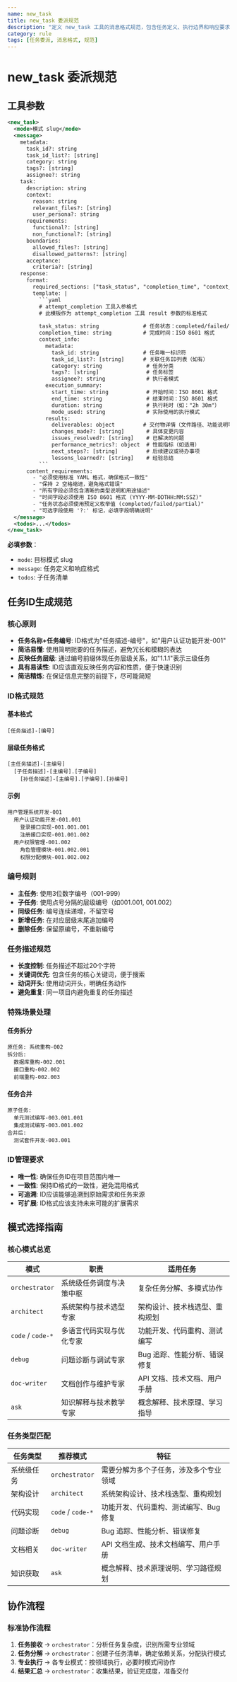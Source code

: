 ```yaml
---
name: new_task
title: new_task 委派规范
description: "定义 new_task 工具的消息格式规范，包含任务定义、执行边界和响应要求"
category: rule
tags: [任务委派, 消息格式, 规范]
---
```


# new_task 委派规范

## 工具参数

````xml
<new_task>
  <mode>模式 slug</mode>
  <message>
    metadata:
      task_id?: string
      task_id_list?: [string]
      category: string
      tags?: [string]
      assignee?: string
    task:
      description: string
      context:
        reason: string
        relevant_files?: [string]
        user_persona?: string
      requirements:
        functional?: [string]
        non_functional?: [string]
      boundaries:
        allowed_files?: [string]
        disallowed_patterns?: [string]
      acceptance:
        criteria?: [string]
    response:
      format:
        required_sections: ["task_status", "completion_time", "context_info"]
        template: |
          ```yaml
          # attempt_completion 工具入参格式
          # 此模板作为 attempt_completion 工具 result 参数的标准格式
          
          task_status: string              # 任务状态：completed/failed/partial
          completion_time: string          # 完成时间：ISO 8601 格式
          context_info:
            metadata:
              task_id: string              # 任务唯一标识符
              task_id_list?: [string]      # 关联任务ID列表（如有）
              category: string              # 任务分类
              tags?: [string]               # 任务标签
              assignee?: string             # 执行者模式
            execution_summary:
              start_time: string            # 开始时间：ISO 8601 格式
              end_time: string              # 结束时间：ISO 8601 格式
              duration: string              # 执行耗时（如："2h 30m"）
              mode_used: string             # 实际使用的执行模式
            results:
              deliverables: object         # 交付物详情（文件路径、功能说明等）
              changes_made?: [string]       # 具体变更内容
              issues_resolved?: [string]    # 已解决的问题
              performance_metrics?: object  # 性能指标（如适用）
              next_steps?: [string]         # 后续建议或待办事项
              lessons_learned?: [string]    # 经验总结
          ```
      content_requirements:
        - "必须使用标准 YAML 格式，确保格式一致性"
        - "保持 2 空格缩进，避免格式错误"
        - "所有字段必须包含清晰的类型说明和用途描述"
        - "时间字段必须使用 ISO 8601 格式 (YYYY-MM-DDTHH:MM:SSZ)"
        - "任务状态必须使用预定义枚举值 (completed/failed/partial)"
        - "可选字段使用 '?:' 标记，必填字段明确说明"
  </message>
  <todos>...</todos>
</new_task>
````

**必填参数**：

- `mode`: 目标模式 slug
- `message`: 任务定义和响应格式
- `todos`: 子任务清单

## 任务ID生成规范

### 核心原则

- **任务名称+任务编号**: ID格式为"任务描述-编号"，如"用户认证功能开发-001"
- **简洁易懂**: 使用简明扼要的任务描述，避免冗长和模糊的表达
- **反映任务层级**: 通过编号前缀体现任务层级关系，如"1.1.1"表示三级任务
- **具有易读性**: ID应该直观反映任务内容和性质，便于快速识别
- **简洁精炼**: 在保证信息完整的前提下，尽可能简短

### ID格式规范

#### 基本格式
```
[任务描述]-[编号]
```

#### 层级任务格式
```
[主任务描述]-[主编号]
  [子任务描述]-[主编号].[子编号]
    [孙任务描述]-[主编号].[子编号].[孙编号]
```

#### 示例
```
用户管理系统开发-001
  用户认证功能开发-001.001
    登录接口实现-001.001.001
    注册接口实现-001.001.002
  用户权限管理-001.002
    角色管理模块-001.002.001
    权限分配模块-001.002.002
```

### 编号规则

- **主任务**: 使用3位数字编号（001-999）
- **子任务**: 使用点号分隔的层级编号（如001.001, 001.002）
- **同级任务**: 编号连续递增，不留空号
- **新增任务**: 在对应层级末尾追加编号
- **删除任务**: 保留原编号，不重新编号

### 任务描述规范

- **长度控制**: 任务描述不超过20个字符
- **关键词优先**: 包含任务的核心关键词，便于搜索
- **动词开头**: 使用动词开头，明确任务动作
- **避免重复**: 同一项目内避免重复的任务描述

### 特殊场景处理

#### 任务拆分
```
原任务: 系统重构-002
拆分后:
  数据库重构-002.001
  接口重构-002.002
  前端重构-002.003
```

#### 任务合并
```
原子任务:
  单元测试编写-003.001.001
  集成测试编写-003.001.002
合并后:
  测试套件开发-003.001
```

### ID管理要求

- **唯一性**: 确保任务ID在项目范围内唯一
- **一致性**: 保持ID格式的一致性，避免混用格式
- **可追溯**: ID应该能够追溯到原始需求和任务来源
- **可扩展**: ID格式应该支持未来可能的扩展需求

## 模式选择指南

### 核心模式总览

| 模式              | 职责                     | 适用任务                       |
| ----------------- | ------------------------ | ------------------------------ |
| `orchestrator`    | 系统级任务调度与决策中枢 | 复杂任务分解、多模式协作       |
| `architect`       | 系统架构与技术选型专家   | 架构设计、技术栈选型、重构规划 |
| `code` / `code-*` | 多语言代码实现与优化专家 | 功能开发、代码重构、测试编写   |
| `debug`           | 问题诊断与调试专家       | Bug 追踪、性能分析、错误修复   |
| `doc-writer`      | 文档创作与维护专家       | API 文档、技术文档、用户手册   |
| `ask`             | 知识解释与技术教学专家   | 概念解释、技术原理、学习指导   |

### 任务类型匹配

| 任务类型   | 推荐模式          | 特征                                   |
| ---------- | ----------------- | -------------------------------------- |
| 系统级任务 | `orchestrator`    | 需要分解为多个子任务，涉及多个专业领域 |
| 架构设计   | `architect`       | 系统架构设计、技术栈选型、重构规划     |
| 代码实现   | `code` / `code-*` | 功能开发、代码重构、测试编写、Bug 修复 |
| 问题诊断   | `debug`           | Bug 追踪、性能分析、错误修复           |
| 文档相关   | `doc-writer`      | API 文档生成、技术文档编写、用户手册   |
| 知识获取   | `ask`             | 概念解释、技术原理说明、学习路径规划   |

## 协作流程

### 标准协作流程

1. **任务接收** → `orchestrator`：分析任务复杂度，识别所需专业领域
2. **任务分解** → `orchestrator`：创建子任务清单，确定依赖关系，分配执行模式
3. **专业执行** → 各专业模式：按领域执行，必要时模式间协作
4. **结果汇总** → `orchestrator`：收集结果，验证完成度，准备交付
